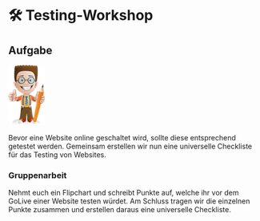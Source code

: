 # 🛠 Testing-Workshop

## Aufgabe&#x20;

![](../.gitbook/assets/ralph.png)

Bevor eine Website online geschaltet wird, sollte diese entsprechend getestet werden. Gemeinsam erstellen wir nun eine universelle Checkliste für das Testing von Websites.

### Gruppenarbeit

Nehmt euch ein Flipchart und schreibt Punkte auf, welche ihr vor dem GoLive einer Website testen würdet. Am Schluss tragen wir die einzelnen Punkte zusammen und erstellen daraus eine universelle Checkliste.
